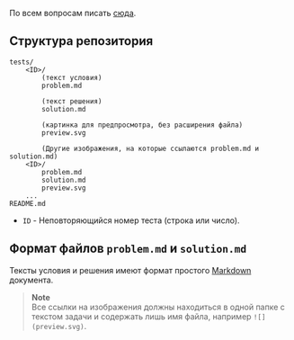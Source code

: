 По всем вопросам писать [сюда](https://t.me/xfnty).

## Структура репозитория
```
tests/
    <ID>/
        (текст условия) 
        problem.md

        (текст решения) 
        solution.md

        (картинка для предпросмотра, без расширения файла) 
        preview.svg

        (Другие изображения, на которые ссылаются problem.md и solution.md)
    <ID>/
        problem.md
        solution.md
        preview.svg
    ...
README.md
```
- `ID` - Неповторяющийся номер теста (строка или число).

## Формат файлов `problem.md` и `solution.md`
Тексты условия и решения имеют формат 
простого [Markdown](https://guides.hexlet.io/ru/markdown/) документа.

> **Note**  
> Все ссылки на изображения должны 
> находиться в одной папке с текстом задачи и
> содержать лишь имя файла, например `![](preview.svg)`.
